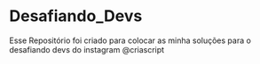# Desafiando_Devs
 Esse Repositório foi criado para colocar as minha soluções para o desafiando devs do instagram @criascript
